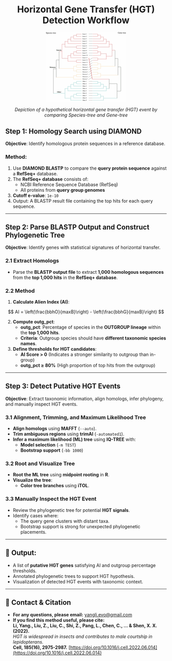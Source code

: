 <h1 align="center">Horizontal Gene Transfer (HGT) Detection Workflow</h1>

<p align="center">
  <img src="HGT_tree/Species_tree-Gene_tree.png" width="50%" />
</p>
<p align="center">
  <i>Depiction of a hypothetical horizontal gene transfer (HGT) event by comparing Species-tree and Gene-tree</i>
</p>


## Step 1: Homology Search using DIAMOND
**Objective**: Identify homologous protein sequences in a reference database.

### Method:
1. Use **DIAMOND BLASTP** to compare the **query protein sequence** against a **RefSeq+** database.
2. The **RefSeq+ database** consists of:
   - NCBI Reference Sequence Database (RefSeq)
   - All proteins from **query group genomes**
3. **Cutoff e-value**: `1e-10`
4. Output: A BLASTP result file containing the top hits for each query sequence.

---

## Step 2: Parse BLASTP Output and Construct Phylogenetic Tree
**Objective**: Identify genes with statistical signatures of horizontal transfer.


### **2.1 Extract Homologs**
- Parse the **BLASTP output file** to extract **1,000 homologous sequences** from the **top 1,000 hits** in the **RefSeq+ database**.
### **2.2 Method**
1. **Calculate Alien Index (AI)**:

$$ AI = \left(\frac{bbhO}{maxB}\right) - \left(\frac{bbhG}{maxB}\right) $$

2. **Compute outg_pct**:
   - **outg_pct**: Percentage of species in the **OUTGROUP lineage** within the **top 1,000 hits**.
   - **Criteria**: Outgroup species should have **different taxonomic species names**.
3. **Define thresholds for HGT candidates**:
   - **AI Score > 0** (Indicates a stronger similarity to outgroup than in-group)
   - **outg_pct ≥ 80%** (High proportion of top hits from the outgroup)
     


---

## Step 3: Detect Putative HGT Events
**Objective**: Extract taxonomic information, align homologs, infer phylogeny, and manually inspect HGT events.

### **3.1 Alignment, Trimming, and Maximum Likelihood Tree**
- **Align homologs** using **MAFFT** (`--auto`).
- **Trim ambiguous regions** using **trimAl** (`-automated1`).
- **Infer a maximum likelihood (ML) tree** using **IQ-TREE** with:
  - **Model selection** (`-m TEST`)
  - **Bootstrap support** (`-bb 1000`)

### **3.2 Root and Visualize Tree**
- **Root the ML tree** using **midpoint rooting** in **R**.
- **Visualize the tree**:
  - **Color tree branches** using **iTOL**.

### **3.3 Manually Inspect the HGT Event**
- Review the phylogenetic tree for potential **HGT signals**.
- Identify cases where:
  - The query gene clusters with distant taxa.
  - Bootstrap support is strong for unexpected phylogenetic placements.

---

## 🔹 Output:
- A list of **putative HGT genes** satisfying AI and outgroup percentage thresholds.
- Annotated phylogenetic trees to support HGT hypothesis.
- Visualization of detected HGT events with taxonomic context.

---

## 📌 Contact & Citation
- **For any questions, please email:** yangli.evo@gmail.com  
- **If you find this method useful, please cite:**  
**Li, Yang., Liu, Z., Liu, C., Shi, Z., Pang, L., Chen, C., ... & Shen, X. X. (2022).**  
*HGT is widespread in insects and contributes to male courtship in lepidopterans.*  
**Cell, 185(16), 2975-2987.** [https://doi.org/10.1016/j.cell.2022.06.014](https://doi.org/10.1016/j.cell.2022.06.014)
